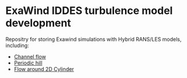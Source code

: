 # ExaWind IDDES turbulence model development

Repositry for storing Exawind simulations with Hybrid RANS/LES models,
including:
- [Channel flow](channel_flow)  
- [Periodic hill](periodicHill)  
- [Flow around 2D Cylinder](cylinder)  


